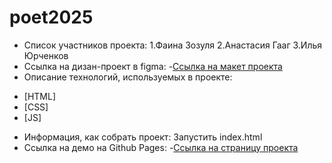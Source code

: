# poet2025

* Список участников проекта:
1.Фаина Зозуля
2.Анастасия Гааг
3.Илья Юрченков
* Ссылка на дизан-проект в figma:
-[Ссылка на макет проекта](https://www.figma.com/file/Oy4E4Jc69k58aHbDeSKbs5/%D0%A5%D0%B0%D0%BA%D0%B0%D1%82%D0%BE%D0%BD?node-id=0%3A1)
* Описание технологий, используемых в проекте:
- [HTML]
- [CSS]
- [JS]
* Информация, как собрать проект: Запустить index.html
* Ссылка на демо на Github Pages:
-[Ссылка на страницу проекта](https://gaaganastasia.github.io/poet2025/index.html)
